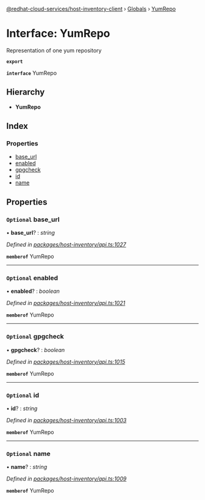 [@redhat-cloud-services/host-inventory-client](../README.md) › [Globals](../globals.md) › [YumRepo](yumrepo.md)

# Interface: YumRepo

Representation of one yum repository

**`export`** 

**`interface`** YumRepo

## Hierarchy

* **YumRepo**

## Index

### Properties

* [base_url](yumrepo.md#optional-base_url)
* [enabled](yumrepo.md#optional-enabled)
* [gpgcheck](yumrepo.md#optional-gpgcheck)
* [id](yumrepo.md#optional-id)
* [name](yumrepo.md#optional-name)

## Properties

### `Optional` base_url

• **base_url**? : *string*

*Defined in [packages/host-inventory/api.ts:1027](https://github.com/RedHatInsights/javascript-clients/blob/master/packages/host-inventory/api.ts#L1027)*

**`memberof`** YumRepo

___

### `Optional` enabled

• **enabled**? : *boolean*

*Defined in [packages/host-inventory/api.ts:1021](https://github.com/RedHatInsights/javascript-clients/blob/master/packages/host-inventory/api.ts#L1021)*

**`memberof`** YumRepo

___

### `Optional` gpgcheck

• **gpgcheck**? : *boolean*

*Defined in [packages/host-inventory/api.ts:1015](https://github.com/RedHatInsights/javascript-clients/blob/master/packages/host-inventory/api.ts#L1015)*

**`memberof`** YumRepo

___

### `Optional` id

• **id**? : *string*

*Defined in [packages/host-inventory/api.ts:1003](https://github.com/RedHatInsights/javascript-clients/blob/master/packages/host-inventory/api.ts#L1003)*

**`memberof`** YumRepo

___

### `Optional` name

• **name**? : *string*

*Defined in [packages/host-inventory/api.ts:1009](https://github.com/RedHatInsights/javascript-clients/blob/master/packages/host-inventory/api.ts#L1009)*

**`memberof`** YumRepo
